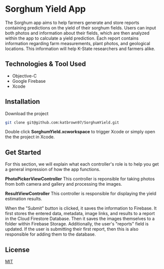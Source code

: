 # Sorghum Yield App

The Sorghum app aims to help farmers generate and store reports containing predictions on the yield of their sorghum fields. Users can input both photos and information about their fields, which are then analyzed within the app to calculate a yield prediction. Each report contains information regarding farm measurements, plant photos, and geological locations. This information will help K-State researchers and farmers alike.  

## Technologies & Tool Used

- Objective-C
- Google Firebase  
- Xcode

## Installation

Download the project 

```bash
git clone git@github.com:katbrown97/SorghumYield.git
```
Double click **SorghumYield.xcworkspace** to trigger Xcode or simply open the the project in Xcode.

## Get Started

For this section, we will explain what each controller's role is to help you get a general impression of how the app functions.

**PhotoPickerViewController**
This controller is reponsible for taking photos from both camera and gallery and processing the images.

**ResultViewController**
This controller is responsible for displaying the yield estimation results. 

When the "Submit" button is clicked, it saves the information to Firebase. It first stores the entered data, metadata, image links, and results to a report in the Cloud Firestore Database. Then it saves the images themselves to a folder within Firebase Storage. Additionally, the user's "reports" field is updated. If the user is submitting their first report, then this is also responsible for adding them to the database.

## License
[MIT](https://choosealicense.com/licenses/mit/)
